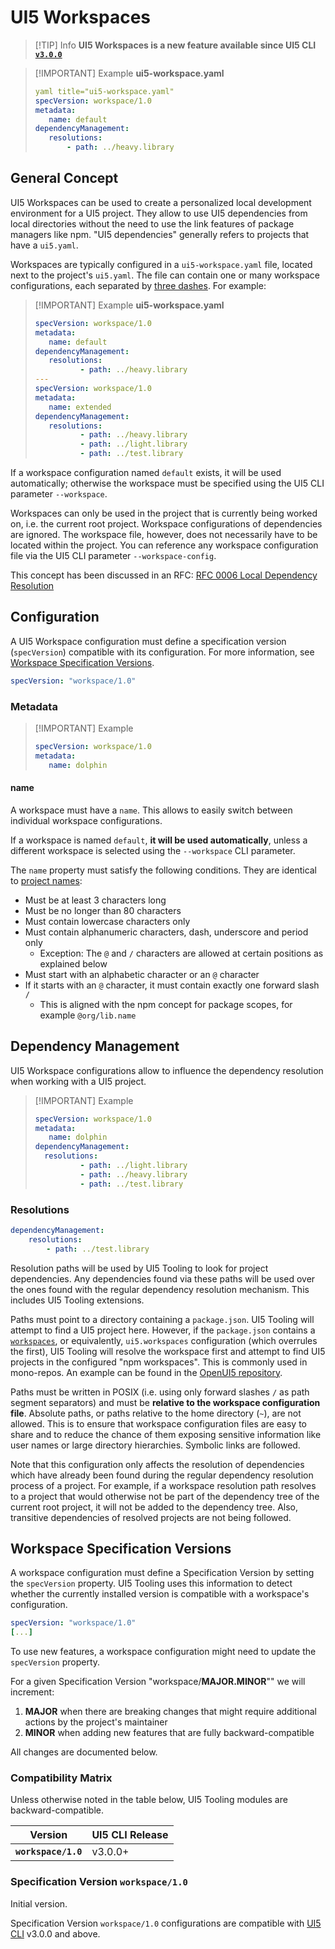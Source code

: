 # UI5 Workspaces

>  [!TIP] Info
>  **UI5 Workspaces is a new feature available since UI5 CLI [`v3.0.0`](https://github.com/SAP/ui5-cli/releases/tag/v3.0.0)** 


> [!IMPORTANT] Example
**ui5-workspace.yaml**
>```yaml   
>yaml title="ui5-workspace.yaml"
>specVersion: workspace/1.0
>metadata:
>    name: default
>dependencyManagement:
>    resolutions:
>        - path: ../heavy.library
>``` 

## General Concept

UI5 Workspaces can be used to create a personalized local development environment for a UI5 project. They allow to use UI5 dependencies from local directories without the need to use the link features of package managers like npm. "UI5 dependencies" generally refers to projects that have a `ui5.yaml`.

Workspaces are typically configured in a `ui5-workspace.yaml` file, located next to the project's `ui5.yaml`. The file can contain one or many workspace configurations, each separated by [three dashes](https://yaml.org/spec/1.2.2/#22-structures). For example:
> [!IMPORTANT] Example
> **ui5-workspace.yaml**
> ```yaml 
>specVersion: workspace/1.0
>metadata:
>    name: default
>dependencyManagement:
>    resolutions:
>   	    - path: ../heavy.library
>---
>specVersion: workspace/1.0
>metadata:
>    name: extended
>dependencyManagement:
>    resolutions:
>   	    - path: ../heavy.library
>   	    - path: ../light.library
>   	    - path: ../test.library
>```

If a workspace configuration named `default` exists, it will be used automatically; otherwise the workspace must be specified using the UI5 CLI parameter `--workspace`.

Workspaces can only be used in the project that is currently being worked on, i.e. the current root project. Workspace configurations of dependencies are ignored. The workspace file, however, does not necessarily have to be located within the project. You can reference any workspace configuration file via the UI5 CLI parameter `--workspace-config`.

This concept has been discussed in an RFC: [RFC 0006 Local Dependency Resolution](https://github.com/SAP/ui5-tooling/blob/main/rfcs/0006-local-dependency-resolution.md)

## Configuration
A UI5 Workspace configuration must define a specification version (`specVersion`) compatible with its configuration. For more information, see [Workspace Specification Versions](#workspace-specification-versions).

```yaml
specVersion: "workspace/1.0"
```

### Metadata

> [!IMPORTANT] Example
>```yaml
>specVersion: workspace/1.0
>metadata:
>    name: dolphin
>```

#### name

A workspace must have a `name`. This allows to easily switch between individual workspace configurations.

If a workspace is named `default`, **it will be used automatically**, unless a different workspace is selected using the `--workspace` CLI parameter.

The `name` property must satisfy the following conditions. They are identical to [project names](./Configuration.md#name):

* Must be at least 3 characters long
* Must be no longer than 80 characters
* Must contain lowercase characters only
* Must contain alphanumeric characters, dash, underscore and period only
    - Exception: The `@` and `/` characters are allowed at certain positions as
      explained below
* Must start with an alphabetic character or an `@` character
* If it starts with an `@` character, it must contain exactly one
  forward slash `/`
    - This is aligned with the npm concept for package scopes, for example `@org/lib.name`

## Dependency Management

UI5 Workspace configurations allow to influence the dependency resolution when working with a UI5 project.
> [!IMPORTANT] Example
>
>```yaml
>specVersion: workspace/1.0
>metadata:
>    name: dolphin
>dependencyManagement:
>	resolutions:
>   		- path: ../light.library
>   		- path: ../heavy.library
>   		- path: ../test.library
>```

### Resolutions

```yaml
dependencyManagement:
   	resolutions:
       	- path: ../test.library
```

Resolution paths will be used by UI5 Tooling to look for project dependencies. Any dependencies found via these paths will be used over the ones found with the regular dependency resolution mechanism. This includes UI5 Tooling extensions.

Paths must point to a directory containing a `package.json`. UI5 Tooling will attempt to find a UI5 project here. However, if the `package.json` contains a [`workspaces`](https://docs.npmjs.com/cli/v8/using-npm/workspaces), or equivalently, `ui5.workspaces` configuration (which overrules the first), UI5 Tooling will resolve the workspace first and attempt to find UI5 projects in the configured "npm workspaces". This is commonly used in mono-repos. An example can be found in the [OpenUI5 repository](https://github.com/SAP/openui5/blob/b4267488e5d3546de4cd9577ccac4208482d71e0/package.json#L130-L132).

Paths must be written in POSIX (i.e. using only forward slashes `/` as path segment separators) and must be **relative to the workspace configuration file**. Absolute paths, or paths relative to the home directory (`~`), are not allowed. This is to ensure that workspace configuration files are easy to share and to reduce the chance of them exposing sensitive information like user names or large directory hierarchies. Symbolic links are followed.

Note that this configuration only affects the resolution of dependencies which have already been found during the regular dependency resolution process of a project. For example, if a workspace resolution path resolves to a project that would otherwise not be part of the dependency tree of the current root project, it will not be added to the dependency tree. Also, transitive dependencies of resolved projects are not being followed.

## Workspace Specification Versions
A workspace configuration must define a Specification Version by setting the `specVersion` property. UI5 Tooling uses this information to detect whether the currently installed version is compatible with a workspace's configuration.

```yaml
specVersion: "workspace/1.0"
[...]
```

To use new features, a workspace configuration might need to update the `specVersion` property. 

For a given Specification Version "workspace/**MAJOR.MINOR**"" we will increment:

1. **MAJOR** when there are breaking changes that might require additional actions by the project's maintainer
2. **MINOR** when adding new features that are fully backward-compatible

All changes are documented below.

### Compatibility Matrix

Unless otherwise noted in the table below, UI5 Tooling modules are backward-compatible.

Version | UI5 CLI Release
--- | ---
**`workspace/1.0`** | v3.0.0+

### Specification Version `workspace/1.0`

Initial version.

Specification Version `workspace/1.0` configurations are compatible with [UI5 CLI](https://github.com/SAP/ui5-cli) v3.0.0 and above.
